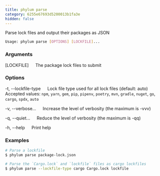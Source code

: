 ```yaml
---
title: phylum parse
category: 6255e67693d5200013b1fa3e
hidden: false
---
```


Parse lock files and output their packages as JSON

```sh
Usage: phylum parse [OPTIONS] [LOCKFILE]...
```

### Arguments

[LOCKFILE]
&emsp; The package lock files to submit

### Options

-t, --lockfile-type <type>
&emsp; Lock file type used for all lock files (default: auto)
&emsp; Accepted values: `npm`, `yarn`, `gem`, `pip`, `pipenv`, `poetry`, `mvn`, `gradle`, `nuget`, `go`, `cargo`, `spdx`, `auto`

-v, --verbose...
&emsp; Increase the level of verbosity (the maximum is -vvv)

-q, --quiet...
&emsp; Reduce the level of verbosity (the maximum is -qq)

-h, --help
&emsp; Print help

### Examples

```sh
# Parse a lockfile
$ phylum parse package-lock.json

# Parse the `Cargo.lock` and `lockfile` files as cargo lockfiles
$ phylum parse --lockfile-type cargo Cargo.lock lockfile
```
